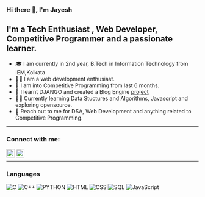 ### Hi there 👋, I'm Jayesh


## I'm a Tech Enthusiast , Web Developer, Competitive Programmer and a passionate learner. 

- 🎓 I am currently in 2nd year, B.Tech in Information Technology from IEM,Kolkata
- 👨‍💻 I am a web development enthusiast.
- 👯 I am into Competitive Programming from last 6 months.
- 🔭 I learnt DJANGO and created a Blog Engine [project](https://github.com/i-jayesh/blograam)
- 👨‍💻 Currently learning Data Stuctures and Algorithms, Javascript and exploring opensource.
- 💬 Reach out to me for DSA, Web Development and anything related to Competitive Programming.

---
### Connect with me:


[<img align="left" alt="codeSTACKr | LinkedIn" width="22px" src="https://cdn.jsdelivr.net/npm/simple-icons@v3/icons/linkedin.svg" />][linkedin]
[<img align="left" alt="codeSTACKr | Instagram" width="22px" src="https://cdn.jsdelivr.net/npm/simple-icons@v3/icons/instagram.svg" />][instagram]

<br />

---

### Languages


![C](https://img.shields.io/badge/-C-000?&logo=C)
![C++](https://img.shields.io/badge/-C++-000?&logo=c%2b%2b&logoColor=00599C)
![PYTHON](https://img.shields.io/badge/-Python-000?&logo=Python)
![HTML](https://img.shields.io/badge/-HTML-000?&logo=Html)
![CSS](https://img.shields.io/badge/-CSS-000?&logo=CSS)
![SQL](https://img.shields.io/badge/-SQL-000?&logo=MySQL)
![JavaScript](https://img.shields.io/badge/-JavaScript-000?&logo=JavaScript)    

<br />

[instagram]: https://www.instagram.com/jayesh.cpp
[linkedin]: https://www.linkedin.com/in/jayesh-kumar-shaw/
